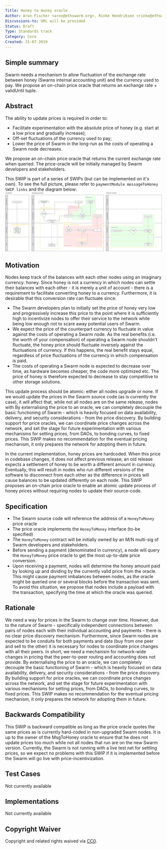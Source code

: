 ```yaml
---
Title: Honey to money oracle
Author: Aron Fischer <aron@ethswarm.org>, Rinke Hendriksen <rinke@ethswarm.org>, Vojtech Simetka <vojtech@iovlabs.org>
Discussions-to: URL will be provided
Status: Draft
Type: Standards track
Category: Core
Created: 31-07-2019
---
```


## Simple summary 
Swarm needs a mechanism to allow fluctuation of the exchange rate between honey (Swarns internal accounting unit) and the currency used to pay. We propose an on-chain price oracle that returns an exchange rate + validUntil tuple.  

## Abstract 
The ability to update prices is required in order to:
* Facilitate experimentation with the absolute price of honey (e.g. start at a low price and gradually increase);
* Off-set fluctuations of the currency used to pay;
* Lower the price of Swarm in the long-run as the costs of operating a Swarm node decreases.

We propose an on-chain price oracle that returns the current exchange rate when queried. The price-oracle will be initially managed by Swarm developers and stakeholders.

This SWIP is part of a series of SWIPs (but can be implemented on it's own). To see the full picture, please refer to `paymentModule messageToHoney SWIP links` and the diagram below:
![SWIP_Diagrams.svg](./../assets/swip-honey_to_money/SWIP_Diagrams.svg)

## Motivation
Nodes keep track of the balances with each other nodes using an imaginary currency: honey. Since honey is not a currency in which nodes can settle their balances with each other - it is merely a unit of account - there is a requirement to facilitate converting honey to a currency. Furthermore, it is desirable that this conversion rate can fluctuate since:

* The Swarm developers plan to initially set the price of honey very low and progressively increase this price to the point where it is sufficiently high to incentivize nodes to offer their service to the network while being low enough not to scare away potential users of Swarm. 
* We expect the price of the counterpart currency to fluctuate in value against the costs of operating a Swarm node. As the real benefits (i.e. the worth of your compensation) of operating a Swarm node shouldn't fluctuate, the honey price should fluctuate inversely against the fluctuations of currency. If this happens, the real benefit stays equal, regardless of price fluctuations of the currency in which compensation is paid. 
* The costs of operating a Swarm node is expected to decrease over time, as hardware becomes cheaper, the code more optimized etc. The price of honey is therefore expected to decrease to stay competitive to other storage solutions. 

This update process should be atomic: either all nodes upgrade or none. If we would update the prices in the Swarm source code (as is currently the case), it will affect that, while not all nodes are on the same release, nodes with By externalising the price to an oracle, we can completely decouple the basic functioning of Swarm - which is heavily focused on data availability, delivery, and security considerations - from the price discovery. By building support for price oracles, we can coordinate price changes across the network, and set the stage for future experimentation with various mechanisms for setting prices, from DAOs, to bonding curves, to fixed prices. This SWIP makes no recommendation for the eventual pricing mechanism, it only prepares the network for adopting them in future.

In the current implementation, honey prices are hardcoded. When this price in codebase changes, it does not affect previous release; an old release expects a settlement of honey to be worth a different amount in currency. Eventually, this will result in nodes who run different versions of the software to disconnect from each other as the difference in prices will cause balances to be updated differently on each node. This SWIP proposes an on-chain price oracle to enable an atomic update process of honey prices without requiring nodes to update their source-code.

## Specification
* The Swarm source code will reference the address of a `HoneyToMoney` price oracle
* The price oracle implements the `HoneyToMoney` interface (to-be specified) 
* The `HoneyToMoney` contract will be initially owned by an M/N multi-sig of Swarm developers and stakeholders.
* Before sending a payment (denominated in currency), a node will query the `HoneyToMoney` price oracle to get the most up-to-date price conversion. 
* Upon receiving a payment, nodes will determine the honey amount paid by looking up and dividing by the currently valid price from the oracle. This might cause payment imbalances between nodes, as the oracle might be queried one or several blocks before the transaction was sent. To avoid this situation, we propose that nodes include a payload with the transaction, specifying the time at which the oracle was queried.

## Rationale
We need a way for prices in the Swarm to change over time. However, due to the nature of Swarm - specifically independent connections between pairs of nodes each with their individual accounting and payments - there is no clear price discovery mechanism. Furthermore, since Swarm nodes are expected to be conduits for both payments and data (buy from one peer and sell to the other) it is necessary for nodes to coordinate price changes with all their peers. In short, we need a mechanism for network-wide changes in pricing that the peer-to-peer routing and accounting does not provide.
By externalising the price to an oracle, we can completely decouple the basic functioning of Swarm - which is heavily focused on data availability, delivery, and security considerations - from the price discovery. By building support for price oracles, we can coordinate price changes across the network, and set the stage for future experimentation with various mechanisms for setting prices, from DAOs, to bonding curves, to fixed prices. This SWIP makes no recommendation for the eventual pricing mechanism, it only prepares the network for adopting them in future.

## Backwards Compatibility 
This SWIP is backward compatible as long as the price oracle quotes the same prices as is currently hard-coded in non-upgraded Swarm nodes. It is up to the owner of the MsgToHoney oracle to ensure that he does not update prices too much while not all nodes that run are on the new Swarm version. Currently, the Swarm is not running with a live test net for settling prices, so we expect no problems with this SWIP if it is implemented before the Swarm will go live with price-incentivization. 
## Test Cases
Not currently available
## Implementations 
Not currently available
## Copyright Waiver
 Copyright and related rights waived via [CC0](https://creativecommons.org/publicdomain/zero/1.0/).
